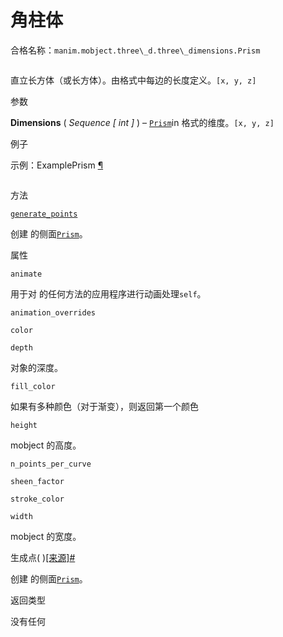 # 角柱体

合格名称：`manim.mobject.three\_d.three\_dimensions.Prism`


```py

```

直立长方体（或长方体）。由格式中每边的长度定义。`[x, y, z]`

参数

**Dimensions** ( _Sequence_ _\[_ _int_ _\]_ ) – [`Prism`](#manim.mobject.three_d.three_dimensions.Prism "manim.mobject. Three_d. Three_dimensions.Prism")in 格式的维度。`[x, y, z]`

例子

示例：ExamplePrism [¶](#exampleprism)


```py

```

方法

[`generate_points`](#manim.mobject.three_d.three_dimensions.Prism.generate_points "manim.mobject. Three_d. Three_dimensions.Prism.generate_points")

创建 的侧面[`Prism`](#manim.mobject.three_d.three_dimensions.Prism "manim.mobject. Three_d. Three_dimensions.Prism")。

属性

`animate`

用于对 的任何方法的应用程序进行动画处理`self`。

`animation_overrides`

`color`

`depth`

对象的深度。

`fill_color`

如果有多种颜色（对于渐变），则返回第一个颜色

`height`

mobject 的高度。

`n_points_per_curve`

`sheen_factor`

`stroke_color`

`width`

mobject 的宽度。

生成点( )[\[来源\]](../_modules/manim/mobject/three_d/three_dimensions.html#Prism.generate_points)[#](#manim.mobject.three_d.three_dimensions.Prism.generate_points "此定义的固定链接")

创建 的侧面[`Prism`](#manim.mobject.three_d.three_dimensions.Prism "manim.mobject. Three_d. Three_dimensions.Prism")。

返回类型

没有任何
